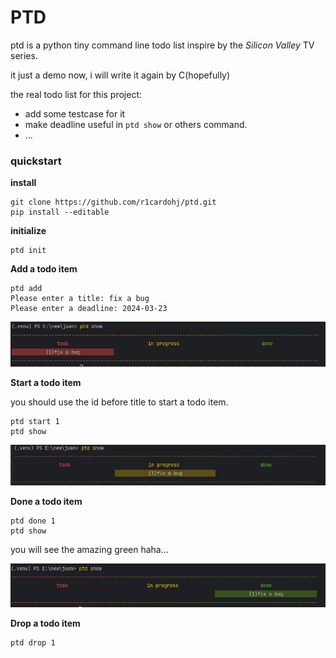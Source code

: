 # PTD

ptd is a python tiny command line todo list inspire by the *Silicon Valley* TV series.

it just a demo now, i will write it again by C(hopefully) 

the real todo list for this project:

* add some testcase for it
* make deadline useful in `ptd show` or others command.
* ...

###  quickstart

**install**

```shell
git clone https://github.com/r1cardohj/ptd.git
pip install --editable
```

**initialize**

```shell
ptd init
```

**Add a todo item**

``` shell
ptd add
Please enter a title: fix a bug
Please enter a deadline: 2024-03-23
```

![pic1](./img/pic1.jpg)

**Start a todo item**

you should use the id before title to start a todo item.

``` shell
ptd start 1
ptd show
```



![image-20240323152211120](./img/pic2.png)

**Done a todo item**

``` shell
ptd done 1
ptd show
```

you will see the amazing green  haha...

![image-20240323152307395](./img/pic3.png)

**Drop a todo item**

``` shell
ptd drop 1
```

